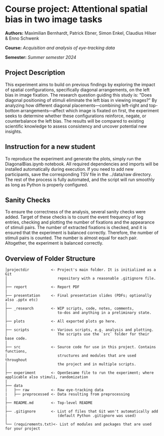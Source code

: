 # **Course project:** Attentional spatial bias in two image tasks
**Authors:** Maximilian Bernhardt, Patrick Ebner, Simon Enkel, Claudius Hilser & Enno Schwenk

**Course:** *Acquisition and analysis of eye-tracking data*

**Semester:** *Summer semester 2024*

## Project Description
This experiment aims to build on previous findings by exploring the impact of spatial configurations, specifically diagonal arrangements, on the left bias in image fixation. The research question guiding this study is: "Does diagonal positioning of stimuli eliminate the left bias in viewing images?" By analyzing how different diagonal placements—combining left-right and top-bottom arrangements—affect which image is fixated on first, the experiment seeks to determine whether these configurations reinforce, negate, or counterbalance the left bias. The results will be compared to existing scientific knowledge to assess consistency and uncover potential new insights.

## Instruction for a new student
To reproduce the experiment and generate the plots, simply run the DiagonalBias.ipynb notebook. All required dependencies and imports will be installed automatically during execution. If you need to add new participants, save the corresponding TSV file in the ../data/raw directory. The rest of the process is fully automated, and the script will run smoothly as long as Python is properly configured.

## Sanity Checks

To ensure the correctness of the analysis, several sanity checks were added. Target of these checks is to count the event frequency of log entries, checking and plotting the number of fixations and the appearance of stimuli pairs. The number of extracted fixations is checked, and it is ensured that the experiment is balanced correctly. Therefore, the number of stimuli pairs is counted. The number is almost equal for each pair. Altogether, the experiment is balanced correctly.

## Overview of Folder Structure 

```
│projectdir          <- Project's main folder. It is initialized as a Git
│                       repository with a reasonable .gitignore file.
│
├── report           <- Report PDF
|
├── presentation     <- Final presentation slides (PDFs; optionally also .pptx etc)
|
├── _research        <- WIP scripts, code, notes, comments,
│                       to-dos and anything in a preliminary state.
│
├── plots            <- All exported plots go here.
|                   
├── scripts          <- Various scripts, e.g. analysis and plotting.
│                       The scripts use the `src` folder for their base code.
│
├── src              <- Source code for use in this project. Contains functions,
│                       structures and modules that are used throughout
│                       the project and in multiple scripts.
│
├── experiment       <- OpenSesame file to run the experiment; where applicable also stimuli, randomization
|
├── data             
|   ├── raw          <- Raw eye-tracking data
|   ├── preprocessed <- Data resulting from preprocessing
|
├── README.md        <- Top-level README
|
├── .gitignore       <- List of files that Git won't automatically add
|                       (default Python .gitignore was used)
│
└── (requirements.txt)<- List of modules and packages that are used for your project
                     
```

